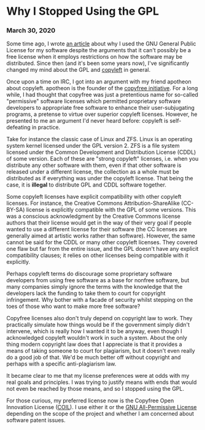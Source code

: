 <title>Why I Stopped Using the GPL - Dave's World</title>

Why I Stopped Using the GPL
===========================

### March 30, 2020

Some time ago, I wrote [an article][1] about why I used the GNU General Public
License for my software despite the arguments that it can't possibly be a free
license when it employs restrictions on how the software may be
distributed. Since then (and it's been some years now), I've significantly
changed my mind about the GPL and [copyleft][2] in general.

Once upon a time on IRC, I got into an argument with my friend apotheon about
copyleft. apotheon is the founder of the [copyfree initiative][3]. For a long
while, I had thought that copyfree was just a pretentious name for so-called
"permissive" software licenses which permitted proprietary software developers
to appropriate free software to enhance their user-subjugating programs, a
pretense to virtue over superior copyleft licenses. However, he presented to me
an argument I'd never heard before: copyleft is self-defeating in practice.

Take for instance the classic case of Linux and ZFS. Linux is an operating
system kernel licensed under the GPL version 2. ZFS is a file system licensed
under the Common Development and Distribution License (CDDL) of some
version. Each of these are "strong copyleft" licenses, i.e. when you distribute
any other software with them, even if that other software is released under a
different license, the collection as a whole must be distributed as if
everything was under the copyleft license. That being the case, it is
**illegal** to distribute GPL and CDDL software together.

Some copyleft licenses have explicit compatibility with other copyleft
licenses. For instance, the Creative Commons Attribution-ShareAlike (CC-BY-SA)
license is explicitly compatible with the GPL of some versions. This was a
conscious acknowledgment by the Creative Commons license authors that their
license would get in the way of their very goal if people wanted to use a
different license for their software (the CC licenses are generally aimed at
artistic works rather than software). However, the same cannot be said for the
CDDL or many other copyleft licenses. They covered one flaw but far from the
entire issue, and the GPL doesn't have any explicit compatibility clauses; it
relies on other licenses being compatible with it explicitly.

Perhaps copyleft terms do discourage some proprietary software developers from
using free software as a base for nonfree software, but many companies simply
ignore the terms with the knowledge that the developers lack the funding to
take them to court for copyright infringement. Why bother with a facade of
security whilst stepping on the toes of those who want to make more free
software?

Copyfree licenses also don't truly depend on copyright law to work. They
practically simulate how things would be if the government simply didn't
intervene, which is really how I wanted it to be anyway, even though I
acknowledged copyleft wouldn't work in such a system. About the only thing
modern copyright law does that I appreciate is that it provides a means of
taking someone to court for plagiarism, but it doesn't even really do a good
job of that. We'd be much better off without copyright and perhaps with a
specific anti-plagiarism law.

It became clear to me that my license preferences were at odds with my real
goals and principles. I was trying to justify means with ends that would not
even be reached by those means, and so I stopped using the GPL.

For those curious, my preferred license now is the Copyfree Open Innovation
License ([COIL][4]). I use either it or the [GNU All-Permissive License][5]
depending on the scope of the project and whether I am concerned about software
patent issues.

[1]: gpl.html
[2]: https://gnu.org/copyleft
[3]: http://copyfree.org
[4]: http://copyfree.org/content/standard/licenses/coil/license.txt
[5]: https://www.gnu.org/prep/maintain/html_node/License-Notices-for-Other-Files.html
